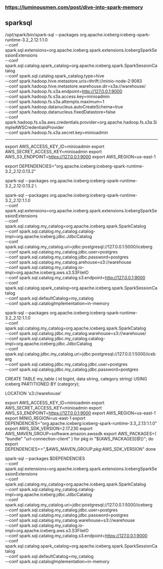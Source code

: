 
### https://luminousmen.com/post/dive-into-spark-memory

## sparksql
/opt/spark/bin/spark-sql --packages org.apache.iceberg:iceberg-spark-runtime-3.2_2.12:1.1.0 \
 --conf spark.sql.extensions=org.apache.iceberg.spark.extensions.IcebergSparkSessionExtensions \
 --conf spark.sql.catalog.spark_catalog=org.apache.iceberg.spark.SparkSessionCatalog \
 --conf spark.sql.catalog.spark_catalog.type=hive \
 --conf spark.hadoop.hive.metastore.uris=thrift://minio-node-2:9083 \
 --conf spark.hadoop.hive.metastore.warehouse.dir=s3a://warehouse/ \
 --conf spark.hadoop.fs.s3a.endpoint=http://127.0.0.1:9000 \
 --conf spark.hadoop.fs.s3a.access.key=minioadmin \
 --conf spark.hadoop.fs.s3a.attempts.maximum=1 \
 --conf spark.hadoop.datanucleus.autoCreateSchema=true \
 --conf spark.hadoop.datanucleus.fixedDatastore=false \
 --conf spark.hadoop.fs.s3a.aws.credentials.provider=org.apache.hadoop.fs.s3a.SimpleAWSCredentialsProvider \
 --conf spark.hadoop.fs.s3a.secret.key=minioadmin 

___

export AWS_ACCESS_KEY_ID=minioadmin
export AWS_SECRET_ACCESS_KEY=minioadmin
export AWS_S3_ENDPOINT=https://127.0.0.1:9000
export AWS_REGION=us-east-1

export DEPENDENCIES="org.apache.iceberg:iceberg-spark-runtime-3.2_2.12:0.13.2"

spark-sql --packages org.apache.iceberg:iceberg-spark-runtime-3.2_2.12:0.13.2 \

spark-sql --packages org.apache.iceberg:iceberg-spark-runtime-3.2_2.12:1.1.0 \
--conf spark.sql.extensions=org.apache.iceberg.spark.extensions.IcebergSparkSessionExtensions \
--conf spark.sql.catalog.my_catalog=org.apache.iceberg.spark.SparkCatalog \
--conf spark.sql.catalog.my_catalog.catalog-impl=org.apache.iceberg.jdbc.JdbcCatalog \
--conf spark.sql.catalog.my_catalog.uri=jdbc:postgresql://127.0.0.1:5000/iceberg \
--conf spark.sql.catalog.my_catalog.jdbc.user=postgres \
--conf spark.sql.catalog.my_catalog.jdbc.password=postgres \
--conf spark.sql.catalog.my_catalog.arehouse=s3://warehouse \
--conf spark.sql.catalog.my_catalog.io-impl=org.apache.iceberg.aws.s3.S3FileIO \
--conf spark.sql.catalog.my_catalog.s3.endpoint=http://127.0.0.1:9000 \
--conf spark.sql.catalog.spark_catalog=org.apache.iceberg.spark.SparkSessionCatalog \
--conf spark.sql.defaultCatalog=my_catalog \
--conf spark.sql.catalogImplementation=in-memory

spark-sql --packages org.apache.iceberg:iceberg-spark-runtime-3.2_2.12:1.1.0  \
    --conf spark.sql.catalog.my_catalog=org.apache.iceberg.spark.SparkCatalog \
    --conf spark.sql.catalog.jdbc.my_catalog.warehouse=s3://warehouse/ \
    --conf spark.sql.catalog.jdbc.my_catalog.catalog-impl=org.apache.iceberg.jdbc.JdbcCatalog \
    --conf spark.sql.catalog.jdbc.my_catalog.uri=jdbc:postgresql://127.0.0.1:5000/iceberg \
    --conf spark.sql.catalog.jdbc.my_catalog.jdbc.user=postgres \
    --conf spark.sql.catalog.jdbc.my_catalog.jdbc.password=postgres



CREATE TABLE my_table (
id bigint,
data string,
category string)
USING iceberg
PARTITIONED BY (category);

LOCATION 's3://warehouse'

export AWS_ACCESS_KEY_ID=minioadmin
export AWS_SECRET_ACCESS_KEY=minioadmin
export AWS_S3_ENDPOINT=https://127.0.0.1:9000
export AWS_REGION=us-east-1
export MINIO_REGION=us-east-1
export DEPENDENCIES="org.apache.iceberg:iceberg-spark-runtime-3.3_2.13:1.1.0"
export AWS_SDK_VERSION=2.17.230
export AWS_MAVEN_GROUP=software.amazon.awssdk
export AWS_PACKAGES=(
"bundle"
"url-connection-client"
)
for pkg in "${AWS_PACKAGES[@]}"; do
export DEPENDENCIES+=",$AWS_MAVEN_GROUP:$pkg:$AWS_SDK_VERSION"
done


spark-sql --packages $DEPENDENCIES \
--conf spark.sql.extensions=org.apache.iceberg.spark.extensions.IcebergSparkSessionExtensions \
--conf spark.sql.catalog.my_catalog=org.apache.iceberg.spark.SparkCatalog \
--conf spark.sql.catalog.my_catalog.catalog-impl=org.apache.iceberg.jdbc.JdbcCatalog \
--conf spark.sql.catalog.my_catalog.uri=jdbc:postgresql://127.0.0.1:5000/iceberg \
--conf spark.sql.catalog.my_catalog.jdbc.user=postgres \
--conf spark.sql.catalog.my_catalog.jdbc.password=postgres \
--conf spark.sql.catalog.my_catalog.warehouse=s3://warehouse \
--conf spark.sql.catalog.my_catalog.io-impl=org.apache.iceberg.aws.s3.S3FileIO \
--conf spark.sql.catalog.my_catalog.s3.endpoint=https://127.0.0.1:9000 \
--conf spark.sql.catalog.spark_catalog=org.apache.iceberg.spark.SparkSessionCatalog \
--conf spark.sql.defaultCatalog=my_catalog \
--conf spark.sql.catalogImplementation=in-memory

